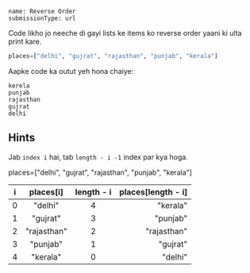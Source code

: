 ```ngMeta
name: Reverse Order
submissionType: url
```

Code likho jo neeche di gayi lists ke items ko reverse order yaani ki ulta print kare.

```python
places=["delhi", "gujrat", "rajasthan", "punjab", "kerala"]
```

Aapke code ka outut yeh hona chaiye:

```
kerela
punjab
rajasthan
gujrat
delhi
```

## Hints
Jab `index i` hai, tab `length - i -1` index par kya hoga.

places=["delhi", "gujrat", "rajasthan", "punjab", "kerala"]

| i     | places[i] | length - i| places[length - i] |
|-------|:---------:|:---------:|-------------------:|
|0      | "delhi"   |4          | "kerala"           |   
|1      | "gujrat"  |3          | "punjab"           |   
|2      |"rajasthan"|2          | "rajasthan"        |   
|3      | "punjab"  |1          | "gujrat"           |   
|4      | "kerala"  |0          | "delhi"            |   